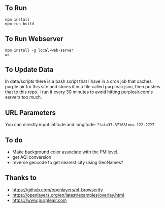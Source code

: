 ## To Run

    npm install
    npm run build

## To Run Webserver

    npm install -g local-web-server
    ws
    
## To Update Data
In data/scripts there is a bash script that I have in a cron job that caches purple air for this site and stores it in a file called purpleair.json, then pushes that to this repo. I run it every 30 minutes to avoid hitting purpleair.com's servers too much.

## URL Parameters
You can directly input latitude and longitude: `?lat=37.8716&lon=-122.2727`

## To do

- Make background color associate with the PM level.
- get AQI conversion
- reverse geocode to get nearest city using GeoNames?

## Thanks to

- https://github.com/openlayers/ol-browserify
- https://openlayers.org/en/latest/examples/overlay.html
- https://www.purpleair.com
